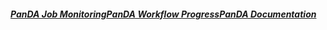 ##### [PanDA Job Monitoring](https://panda-doma.cern.ch/)[PanDA Workflow Progress](https://panda-doma.cern.ch/idds/wfprogress/)[PanDA Documentation](https://panda-wms.readthedocs.io/en/latest/index.html)